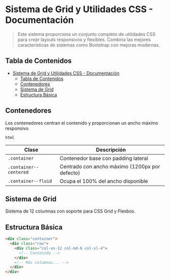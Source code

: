 # Sistema de Grid y Utilidades CSS - Documentación

 > Este sistema proporciona un conjunto completo de utilidades CSS para crear layouts responsivos y flexibles. Combina las mejores características de sistemas como Bootstrap con mejoras modernas.

## Tabla de Contenidos
- [Sistema de Grid y Utilidades CSS - Documentación](#sistema-de-grid-y-utilidades-css---documentación)
  - [Tabla de Contenidos](#tabla-de-contenidos)
  - [Contenedores](#contenedores)
  - [Sistema de Grid](#sistema-de-grid)
  - [Estructura Básica](#estructura-básica)

## Contenedores
Los contenedores centran el contenido y proporcionan un ancho máximo responsivo.

`html`
<!-- Contenedor estándar centrado -->
<div class="container container--centered">
  <!-- Contenido -->
</div>

<!-- Contenedor fluido al 100% -->
<div class="container container--fluid">
  <!-- Contenido -->
</div>

| Clase               | Descripción                                      |
|---------------------|--------------------------------------------------|
| `.container`        | Contenedor base con padding lateral             |
| `.container--centered` | Centrado con ancho máximo (1200px por defecto) |
| `.container--fluid` | Ocupa el 100% del ancho disponible              |

## Sistema de Grid
Sistema de 12 columnas con soporte para CSS Grid y Flexbox.

## Estructura Básica
```html
<div class="container">
  <div class="row">
    <div class="col-xs-12 col-md-6 col-xl-4">
      <!-- Contenido -->
    </div>
    <!-- Más columnas... -->
  </div>
</div>

